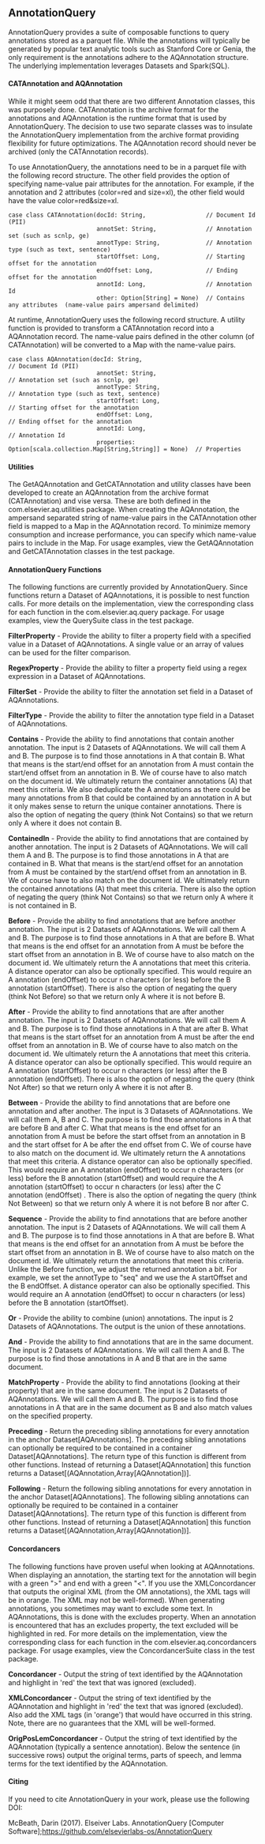 ## AnnotationQuery

AnnotationQuery provides a suite of composable functions to query annotations stored as a parquet file.  While the annotations will typically be generated by popular text analytic tools such as Stanford Core or Genia, the only requirement is the annotations adhere to the AQAnnotation structure.  The underlying implementation leverages Datasets and Spark(SQL).


#### CATAnnotation and AQAnnotation

While it might seem odd that there are two different Annotation classes, this was purposely done.  CATAnnotation is the archive format for the annotations and AQAnnotation is the runtime format that is used by AnnotationQuery.  The decision to use two separate classes was to insulate the AnnotationQuery implementation from the archive format providing flexibility for future optimizations.  The AQAnnotation record should never be archived (only the CATAnnotation records).  

To use AnnotationQuery, the annotations need to be in a parquet file with the following record structure.  The other field provides the option of specifying name-value pair attributes for the annotation.  For example, if the annotation and 2 attributes (color=red and size=xl), the other field would have the value color=red&size=xl.


```
case class CATAnnotation(docId: String,                 // Document Id (PII)
                         annotSet: String,              // Annotation set (such as scnlp, ge)
                         annotType: String,             // Annotation type (such as text, sentence)
                         startOffset: Long,             // Starting offset for the annotation                          
                         endOffset: Long,               // Ending offset for the annotation                          
                         annotId: Long,                 // Annotation Id 
                         other: Option[String] = None)  // Contains any attributes  (name-value pairs ampersand delimited)
```

At runtime, AnnotationQuery uses the following record structure.  A utility function is provided to transform a CATAnnotation record into a AQAnnotation record.  The name-value pairs defined in the other column (of CATAnnotation) will be converted to a Map with the name-value pairs.

```
case class AQAnnotation(docId: String,                                   // Document Id (PII)
                         annotSet: String,                               // Annotation set (such as scnlp, ge)
                         annotType: String,                              // Annotation type (such as text, sentence)
                         startOffset: Long,                              // Starting offset for the annotation
                         endOffset: Long,                                // Ending offset for the annotation
                         annotId: Long,                                  // Annotation Id
                         properties: Option[scala.collection.Map[String,String]] = None)  // Properties
```

#### Utilities

The GetAQAnnotation and GetCATAnnotation and utility classes have been developed to create an AQAnnotation from the archive format (CATAnnotation) and vise versa.  These are both defined in the com.elsevier.aq.utilities package. When creating the AQAnnotation,  the ampersand separated string of name-value pairs in the CATAnnotation other field is mapped to a Map in the AQAnnotation record.  To minimize memory consumption and increase performance, you can specify which name-value pairs to include in the Map.  For usage examples, view the GetAQAnnotation and GetCATAnnotation classes in the test package.


#### AnnotationQuery Functions

The following functions are currently provided by AnnotationQuery. Since functions return a Dataset of AQAnnotations, it is possible to nest function calls.  For more details on the implementation, view the corresponding class for each function in the com.elsevier.aq.query package.  For usage examples, view the QuerySuite class in the test package.

**FilterProperty**  -  Provide the ability to filter a property field with a specified value in a Dataset of AQAnnotations. A single value or an array of values can be used for the filter comparison.

**RegexProperty**  -  Provide the ability to filter a property field using a regex expression in a Dataset of AQAnnotations.

**FilterSet**  -  Provide the ability to filter the annotation set field in a Dataset of AQAnnotations.

**FilterType**  -  Provide the ability to filter the annotation type field in a Dataset of AQAnnotations.

**Contains**  - Provide the ability to find annotations that contain another annotation. The input is 2 Datasets of AQAnnotations. We will call them A and B. The purpose is to find those annotations in A that contain B. What that means is the start/end offset for an annotation from A must contain the start/end offset from an annotation in B. We of course have to also match on the document id. We ultimately return the container annotations (A) that meet this criteria. We also deduplicate the A annotations as there could be many annotations from B that could be contained by an annotation in A but it only makes sense to return the unique container annotations. There is also the option of negating the query (think Not Contains) so that we return only A where it does not contain B.

**ContainedIn**  -  Provide the ability to find annotations that are contained by another annotation. The input is 2 Datasets of AQAnnotations. We will call them A and B. The purpose is to find those annotations in A that are contained in B. What that means is the start/end offset for an annotation from A must be contained by the start/end offset from an annotation in B. We of course have to also match on the document id. We ultimately return the contained annotations (A) that meet this criteria. There is also the option of negating the query (think Not Contains) so that we return only A where it is not contained in B.

**Before**  -  Provide the ability to find annotations that are before another annotation. The input is 2 Datasets of AQAnnotations. We will call them A and B. The purpose is to find those annotations in A that are before B. What that means is the end offset for an annotation from A must be before the start offset from an annotation in B. We of course have to also match on the document id. We ultimately return the A annotations that meet this criteria. A distance operator can also be optionally specified. This would require an A annotation (endOffset) to occur n characters (or less) before the B annotation (startOffset). There is also the option of negating the query (think Not Before) so that we return only A where it is not before B.

**After**  -  Provide the ability to find annotations that are after another annotation. The input is 2 Datasets of AQAnnotations. We will call them A and B. The purpose is to find those annotations in A that are after B. What that means is the start offset for an annotation from A must be after the end offset from an annotation in B. We of course have to also match on the document id. We ultimately return the A annotations that meet this criteria. A distance operator can also be optionally specified. This would require an A annotation (startOffset) to occur n characters (or less) after the B annotation (endOffset). There is also the option of negating the query (think Not After) so that we return only A where it is not after B.

**Between**  -  Provide the ability to find annotations that are before one annotation and after another. The input is 3 Datasets of AQAnnotations. We will call them A, B and C. The purpose is to find those annotations in A that are before B and after C. What that means is the end offset for an annotation from A must be before the start offset from an annotation in B and the start offset for A be after the end offset from C. We of course have to also match on the document id. We ultimately return the A annotations that meet this criteria. A distance operator can also be optionally specified. This would require an A annotation (endOffset) to occur n characters (or less) before the B annotation (startOffset) and would require the A annotation (startOffset) to occur n characters (or less) after the C annotation (endOffset) . There is also the option of negating the query (think Not Between) so that we return only A where it is not before B nor after C.

**Sequence**  -  Provide the ability to find annotations that are before another annotation. The input is 2 Datasets of AQAnnotations. We will call them A and B. The purpose is to find those annotations in A that are before B. What that means is the end offset for an annotation from A must be before the start offset from an annotation in B. We of course have to also match on the document id. We ultimately return the annotations that meet this criteria. Unlike the Before function, we adjust the returned annotation a bit. For example, we set the annotType to "seq" and we use the A startOffset and the B endOffset. A distance operator can also be optionally specified. This would require an A annotation (endOffset) to occur n characters (or less) before the B annotation (startOffset).

**Or**  -  Provide the ability to combine (union) annotations. The input is 2 Datasets of AQAnnotations. The output is the union of these annotations.

**And**  -  Provide the ability to find annotations that are in the same document. The input is 2 Datasets of AQAnnotations. We will call them A and B. The purpose is to find those annotations in A and B that are in the same document.

**MatchProperty**  -  Provide the ability to find annotations (looking at their property) that are in the same document. The input is 2 Datasets of AQAnnotations. We will call them A and B. The purpose is to find those annotations in A that are in the same document as B and also match values on the specified property.

**Preceding**  -  Return the preceding sibling annotations for every annotation in the anchor Dataset[AQAnnotations]. The preceding sibling annotations can optionally be required to be contained in a container Dataset[AQAnnotations]. The return type of this function is different from other functions. Instead of returning a Dataset[AQAnnotation] this function returns a Dataset[(AQAnnotation,Array[AQAnnotation])].

**Following**  -  Return the following sibling annotations for every annotation in the anchor Dataset[AQAnnotations]. The following sibling annotations can optionally be required to be contained in a container Dataset[AQAnnotations]. The return type of this function is different from other functions. Instead of returning a Dataset[AQAnnotation] this function returns a Dataset[(AQAnnotation,Array[AQAnnotation])].


#### Concordancers

The following functions have proven useful when looking at AQAnnotations.  When displaying an annotation, the starting text for the annotation will begin with a green ">" and end with a green "<". If you use the XMLConcordancer that outputs the original XML (from the OM annotations), the XML tags will be in orange. The XML may not be well-formed). When generating annotations, you sometimes may want to exclude some text.  In AQAnnotations, this is done with the excludes property.  When an annotation is encountered that has an excludes property, the text excluded will be highlighted in red.  For more details on the implementation, view the corresponding class for each function in the com.elsevier.aq.concordancers package.  For usage examples, view the ConcordancerSuite class in the test package.

**Concordancer**  -  Output the string of text identified by the AQAnnotation and highlight in 'red' the text that was ignored (excluded).

**XMLConcordancer**  -  Output the string of text identified by the AQAnnotation and highlight in 'red' the text that was ignored (excluded). Also add the XML tags (in 'orange') that would have occurred in this string. Note, there are no guarantees that the XML will be well-formed.

**OrigPosLemConcordancer**  -  Output the string of text identified by the AQAnnotation (typically a sentence annotation). Below the sentence (in successive rows) output the original terms, parts of speech, and lemma terms for the text identified by the AQAnnotation.


#### Citing

If you need to cite AnnotationQuery in your work, please use the following DOI:



McBeath, Darin (2017). Elseiver Labs. AnnotationQuery [Computer Software];https://github.com/elsevierlabs-os/AnnotationQuery

